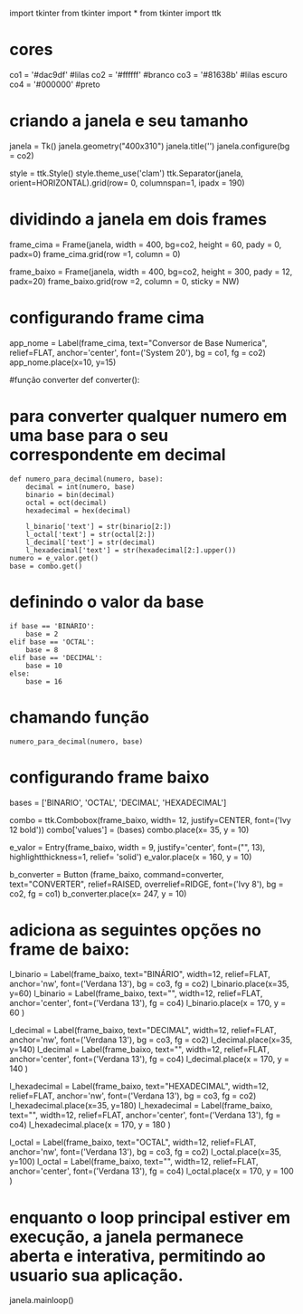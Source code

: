 import tkinter
from tkinter import *
from tkinter import ttk 

# cores
co1 = '#dac9df' #lilas
co2 = '#ffffff' #branco
co3 = '#81638b' #lilas escuro 
co4 = '#000000' #preto

# criando a janela e seu tamanho

janela = Tk()
janela.geometry("400x310")
janela.title('')
janela.configure(bg = co2)

style = ttk.Style()
style.theme_use('clam')
ttk.Separator(janela, orient=HORIZONTAL).grid(row= 0, columnspan=1, ipadx = 190)



# dividindo a janela em dois frames 

frame_cima = Frame(janela, width = 400, bg=co2, height = 60, pady = 0, padx=0)
frame_cima.grid(row =1, column = 0)

frame_baixo = Frame(janela, width = 400, bg=co2, height = 300, pady = 12, padx=20)
frame_baixo.grid(row =2, column = 0, sticky = NW)

# configurando frame cima 

app_nome = Label(frame_cima, text="Conversor de Base Numerica", relief=FLAT, anchor='center', font=('System 20'), bg = co1, fg = co2)
app_nome.place(x=10, y=15)

 #função converter
def converter():

# para converter qualquer numero em uma base para o seu correspondente em decimal
    def numero_para_decimal(numero, base):
        decimal = int(numero, base)
        binario = bin(decimal)
        octal = oct(decimal)
        hexadecimal = hex(decimal)

        l_binario['text'] = str(binario[2:])
        l_octal['text'] = str(octal[2:])
        l_decimal['text'] = str(decimal)
        l_hexadecimal['text'] = str(hexadecimal[2:].upper())
    numero = e_valor.get()
    base = combo.get()

  # definindo o valor da base
    if base == 'BINÁRIO':
        base = 2
    elif base == 'OCTAL':
        base = 8
    elif base == 'DECIMAL':
        base = 10
    else:
        base = 16

# chamando função
    numero_para_decimal(numero, base)
# configurando frame baixo 

bases = ['BINARIO', 'OCTAL', 'DECIMAL', 'HEXADECIMAL']

combo = ttk.Combobox(frame_baixo, width= 12, justify=CENTER, font=('Ivy 12 bold'))
combo['values'] = (bases)
combo.place(x= 35, y = 10)

e_valor = Entry(frame_baixo, width = 9, justify='center', font=("", 13), highlightthickness=1, relief= 'solid')
e_valor.place(x = 160, y = 10)

b_converter = Button (frame_baixo, command=converter, text="CONVERTER", relief=RAISED, overrelief=RIDGE, font=('Ivy 8'), bg = co2, fg = co1)
b_converter.place(x= 247, y = 10)

# adiciona as seguintes opções no frame de baixo:

l_binario = Label(frame_baixo, text="BINÁRIO", width=12, relief=FLAT, anchor='nw', font=('Verdana 13'), bg = co3, fg = co2)
l_binario.place(x=35, y=60)
l_binario = Label(frame_baixo, text="", width=12, relief=FLAT, anchor='center', font=('Verdana 13'), fg = co4)
l_binario.place(x = 170, y = 60 )

l_decimal = Label(frame_baixo, text="DECIMAL", width=12, relief=FLAT, anchor='nw', font=('Verdana 13'), bg = co3, fg = co2)
l_decimal.place(x=35, y=140)
l_decimal = Label(frame_baixo, text="", width=12, relief=FLAT, anchor='center', font=('Verdana 13'), fg = co4)
l_decimal.place(x = 170, y = 140 )


l_hexadecimal = Label(frame_baixo, text="HEXADECIMAL", width=12, relief=FLAT, anchor='nw', font=('Verdana 13'), bg = co3, fg = co2)
l_hexadecimal.place(x=35, y=180)
l_hexadecimal = Label(frame_baixo, text="", width=12, relief=FLAT, anchor='center', font=('Verdana 13'), fg = co4)
l_hexadecimal.place(x = 170, y = 180 )

l_octal = Label(frame_baixo, text="OCTAL", width=12, relief=FLAT, anchor='nw', font=('Verdana 13'), bg = co3, fg = co2)
l_octal.place(x=35, y=100)
l_octal = Label(frame_baixo, text="", width=12, relief=FLAT, anchor='center', font=('Verdana 13'), fg = co4)
l_octal.place(x = 170, y = 100 )

# enquanto o loop principal estiver em execução, a janela permanece aberta e interativa, permitindo ao usuario sua aplicação.
janela.mainloop() 
